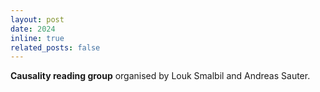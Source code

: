 ```yaml
---
layout: post
date: 2024
inline: true
related_posts: false
---
```


**Causality reading group** organised by Louk Smalbil and Andreas Sauter.
